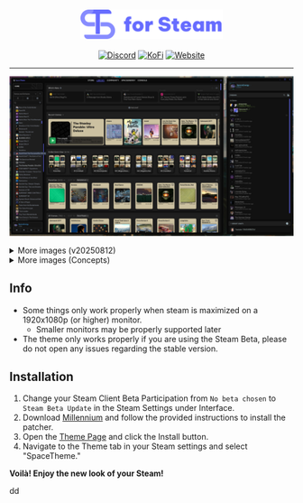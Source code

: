 <div align="center">
<h3><img height="52px" src="https://raw.githubusercontent.com/SpaceTheme/Steam/main/.github/assets/logo.png"></h3>

[![Discord](https://img.shields.io/badge/discord-black?style=for-the-badge&logo=discord&logoColor=%23ffffff&labelColor=%235865F2&color=%235865F2)](https://discord.spacetheme.de)
[![KoFi](https://img.shields.io/badge/kofi-dark?style=for-the-badge&logo=kofi&logoColor=%23fff&labelColor=%23ff5e5b&color=%23ff5e5b)](https://kofi.spacetheme.de)
[![Website](https://img.shields.io/badge/website-back?style=for-the-badge&logo=googlechrome&logoColor=%23ffffff&labelColor=%23111111&color=%23111111)](https://spacetheme.de)
<hr>
</div>

![Preview](https://raw.githubusercontent.com/SpaceTheme/Steam/main/.github/assets/preview/preview.png)
<details>
    <summary>More images (v20250812)</summary>

|  Library home  |  Library gamepage  |
|  :---:  |  :---:  |
|  ![Preview](https://raw.githubusercontent.com/SpaceTheme/Steam/main/.github/assets/preview/libHome.png)  |  ![Preview](https://raw.githubusercontent.com/SpaceTheme/Steam/main/.github/assets/preview/libGamepage.png)  |
|  **Store**  |  **Store Gamepage**  |
|  ![Preview](https://raw.githubusercontent.com/SpaceTheme/Steam/main/.github/assets/preview/storePage.png)  |  ![Preview](https://raw.githubusercontent.com/SpaceTheme/Steam/main/.github/assets/preview/storeGamepage.png)  |
|  **Friend list & Chat**  |    |
|  ![Preview](https://raw.githubusercontent.com/SpaceTheme/Steam/main/.github/assets/preview/friendAndChat.png)  |    |
</details>
<details>
    <summary>More images (Concepts)</summary>

|  Library home  |  Library gamepage  |
|  :---:  |  :---:  |
|  ![Preview](https://raw.githubusercontent.com/SpaceTheme/Steam/main/.github/assets/concepts/conceptLibHome.png)  |  ![Preview](https://raw.githubusercontent.com/SpaceTheme/Steam/main/.github/assets/concepts/conceptLibGamepage.png)  |
|  **Store**  |  **Store gamepage**  |
|  ![Preview](https://raw.githubusercontent.com/SpaceTheme/Steam/main/.github/assets/concepts/conceptStorePage.png)  |  ![Preview](https://raw.githubusercontent.com/SpaceTheme/Steam/main/.github/assets/concepts/conceptStoreGamepage.png)  |
</details>

## Info
- Some things only work properly when steam is maximized on a 1920x1080p (or higher) monitor.
  - Smaller monitors may be properly supported later
- The theme only works properly if you are using the Steam Beta, please do not open any issues regarding the stable version.

## Installation
1. Change your Steam Client Beta Participation from `No beta chosen` to `Steam Beta Update` in the Steam Settings under Interface.
1. Download [Millennium](https://docs.steambrew.app/users/installing) and follow the provided instructions to install the patcher.
1. Open the [Theme Page](https://steambrew.app/theme?id=zQndv1rI0FXLh3QTRgOL) and click the Install button.
1. Navigate to the Theme tab in your Steam settings and select "SpaceTheme."

**Voilà! Enjoy the new look of your Steam!**
<!--
## Automatic installation (Recommended)
1. Download [Millennium](https://docs.steambrew.app/users/installing). Follow the instructions provided to install the patcher.
1. Download [SpaceTheme Installer](https://github.com/SpaceTheme/Installer/releases) or
<br>Run the command in PowerShell:
```ps1
iwr -useb "https://spacetheme.de/steam.ps1" | iex
```
[Source](https://github.com/SpaceTheme/Installer/blob/main/cli/steam.ps1)
  
## Manual installation
1. Download [Millennium](https://docs.steambrew.app/users/installing). Follow the instructions provided to install the patcher.
1. Open Steam and navigate to `Steam -> Settings -> Themes`
1. Click on the Folder icon to open the skins folder
1. Now simply drop the theme in the skins folder and unzip the .zip
1. Select the theme from the interface after it installs.

Voila! Enjoy the new look of your Steam!
-->dd